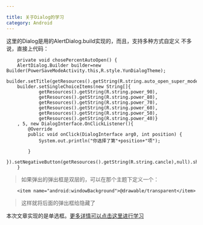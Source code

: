 ```yaml
---

title: 关于Dialog的学习
category: Android
---
```


这里的Dialog是用的AlertDialog.build实现的，而且，支持多种方式自定义
不多说，直接上代码：

		private void chosePercentAutoOpen() {
		AlertDialog.Builder builder=new Builder(PowerSaveModeActivity.this,R.style.YunDialogTheme);
		builder.setTitle(getResources().getString(R.string.auto_open_super_mode));
		builder.setSingleChoiceItems(new String[]{
				getResources().getString(R.string.power_90),
				getResources().getString(R.string.power_80),
				getResources().getString(R.string.power_70),
				getResources().getString(R.string.power_60),
				getResources().getString(R.string.power_50),
				getResources().getString(R.string.power_40)}
		, 5, new DialogInterface.OnClickListener(){
			@Override
			public void onClick(DialogInterface arg0, int position) {
				System.out.println("你选择了第"+position+"项");

			}
		}).setNegativeButton(getResources().getString(R.string.cancle),null).show();
		}

> 如果弹出的弹出框是双层的，可以在那个主题下定义一个：

		<item name="android:windowBackground">@drawable/transparent</item>

> 这样就将后面的弹出框给隐藏了

本次文章实现的是单选框。[更多详情可以点击这里进行学习](http://www.oschina.net/question/54100_32486)
